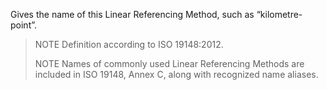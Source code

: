 Gives the name of this Linear Referencing Method, such as “kilometre-point”. 

> NOTE Definition according to ISO 19148:2012.
>
> NOTE Names of commonly used Linear Referencing Methods are included in ISO 19148, Annex C, along with recognized name aliases.
